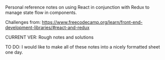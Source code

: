 Personal reference notes on using React in conjunction with Redux to manage state flow in components.

Challenges from:
https://www.freecodecamp.org/learn/front-end-development-libraries/#react-and-redux

CURRENT VER:
Rough notes and solutions

TO DO:
I would like to make all of these notes into a nicely formatted sheet one day.